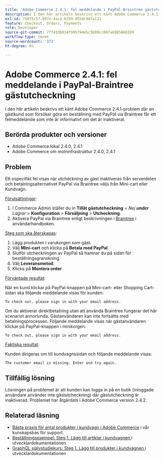 ```yaml
---
title: 'Adobe Commerce 2.4.1: fel meddelande i PayPal-Braintree gästutcheckning'
description: I den här artikeln beskrivs ett känt Adobe Commerce 2.4.1-problem där en gästkund som försöker göra en beställning med PayPal via Braintree får ett felmeddelande som inte är informativt om det är inaktiverat.
exl-id: 758f5c57-997e-4aca-b299-9934c94fa121
feature: Checkout, Orders, Payments
role: Developer
source-git-commit: 77f41d6034f985794e5c5b89cc007a69858683b9
workflow-type: tm+mt
source-wordcount: '373'
ht-degree: 0%

---
```


# Adobe Commerce 2.4.1: fel meddelande i PayPal-Braintree gästutcheckning

I den här artikeln beskrivs ett känt Adobe Commerce 2.4.1-problem där en gästkund som försöker göra en beställning med PayPal via Braintree får ett felmeddelande som inte är informativt om det är inaktiverat.

## Berörda produkter och versioner

* Adobe Commerce lokal 2.4.0, 2.4.1
* Adobe Commerce om molninfrastruktur 2.4.0, 2.4.1

## Problem

Ett ospecifikt fel visas när utcheckning av gäst inaktiveras från serverdelen och betalningsalternativet PayPal via Braintree väljs från Mini-cart eller Kundvagn.

<u>Förutsättningar</u>:

1. I Commerce Admin ställer du in **Tillåt gästutcheckning** = *Nej **under**&#x200B;Lagrar* > **Konfiguration** > **Försäljning** > **Utcheckning**.
1. Aktivera PayPal via Braintree enligt beskrivningen i [Braintree](https://experienceleague.adobe.com/sv/docs/commerce-admin/stores-sales/payments/braintree?) i användarhandboken.

<u>Steg som ska återskapas</u>:

1. Lägg produkten i varukorgen som gäst.
1. Välj **Mini-cart** och klicka på **Betala med PayPal**.
1. Slutför utcheckningen av PayPal så hamnar du på sidan för beställningsgranskning.
1. Välj **Leveransmetod**.
1. Klicka på **Montera order**.

<u>Förväntade resultat</u>:

När en kund klickar på PayPal-knappen på Mini-cart- eller Shopping Cart-sidan ska följande meddelande visas för kunden:

<pre><code class="language-bash">To check out, please sign in with your email address.</code></pre>

Om du aktiverar direktbetalning utan att använda Braintree fungerar det här scenariot annorlunda. Gästanvändaren kan inte fortsätta med betalningsprocessen. Följande meddelande visas när gästanvändaren klickar på PayPal-knappen i minikorgen:

<pre><code class="language-bash">To check out, please sign in with your email address.</code></pre>

<u>Faktiska resultat</u>:

Kunden dirigeras om till kundvagnssidan och följande meddelande visas:

<pre><code class="language-bash">The customer email is missing. Enter and try again.</code></pre>

## Tillfällig lösning

Lösningen på problemet är att kunden kan logga in på en butik (inloggade användare använder inte gästutcheckning) där gästutcheckning är inaktiverad. Problemet har åtgärdats i Adobe Commerce version 2.4.2.

## Relaterad läsning

* [Bästa praxis för antal produkter i kundvagn i Adobe Commerce](https://support.magento.com/hc/en-us/articles/360048550332) i vår kunskapsbas för support.
* [Beställningsexempel: Steg 1. Lägg till artiklar i kundvagnen ](https://developer.adobe.com/commerce/webapi/rest/tutorials/orders/order-add-items/) i utvecklardokumentationen
* [GraphQL självstudiekurs: Steg 1. Lägg till produkter i kundvagnen ](https://developer.adobe.com/commerce/webapi/graphql/tutorials/checkout/add-product-to-cart/) i utvecklardokumentationen
